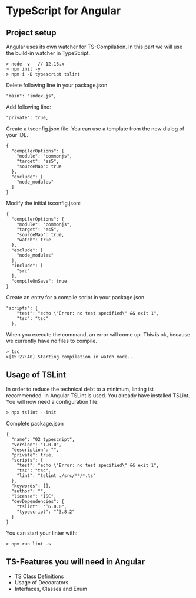 # TypeScript for Angular

## Project setup

Angular uses its own watcher for TS-Compilation. In this part we will use the build-in watcher in TypeScript.

    > node -v   // 12.16.x
    > npm init -y
    > npm i -D typescript tslint
    
Delete following line in your package.json

    "main": "index.js",
    
Add following line:

    "private": true,
    
Create a tsconfig.json file. You can use a template from the new dialog of your IDE.

    {
      "compilerOptions": {
        "module": "commonjs",
        "target": "es5",
        "sourceMap": true
      },
      "exclude": [
        "node_modules"
      ]
    }
    
Modify the initial tsconfig.json:

    {
      "compilerOptions": {
        "module": "commonjs",
        "target": "es5",
        "sourceMap": true,
        "watch": true
      },
      "exclude": [
        "node_modules"
      ],
      "include": [
        "src"
      ],
      "compileOnSave": true
    }
    
Create an entry for a compile script in your package.json

    "scripts": {
        "test": "echo \"Error: no test specified\" && exit 1",
        "tsc": "tsc"
      },

When you execute the command, an error will come up. This is ok, because we currently have no files to compile.

    > tsc
    >[15:27:40] Starting compilation in watch mode...

## Usage of TSLint

In order to reduce the technical debt to a minimum, linting ist recommended. In Angular TSLint is used. You already have installed TSLint. You will now need a configuration file.

    > npx tslint --init
    
Complete package.json
    
    {
      "name": "02_typescript",
      "version": "1.0.0",
      "description": "",
      "private": true,
      "scripts": {
        "test": "echo \"Error: no test specified\" && exit 1",
        "tsc": "tsc",
        "lint": "tslint ./src/**/*.ts"
      },
      "keywords": [],
      "author": "",
      "license": "ISC",
      "devDependencies": {
        "tslint": "^6.0.0",
        "typescript": "^3.8.2"
      }
    }

You can start your linter with:

    > npm run lint -s


## TS-Features you will need in Angular

- TS Class Definitions
- Usage of Decoarators
- Interfaces, Classes and Enum
